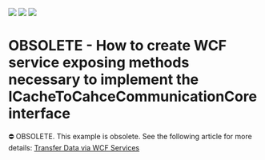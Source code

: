 <!-- default badges list -->
![](https://img.shields.io/endpoint?url=https://codecentral.devexpress.com/api/v1/VersionRange/134074490/13.1.4%2B)
[![](https://img.shields.io/badge/Open_in_DevExpress_Support_Center-FF7200?style=flat-square&logo=DevExpress&logoColor=white)](https://supportcenter.devexpress.com/ticket/details/E2808)
[![](https://img.shields.io/badge/📖_How_to_use_DevExpress_Examples-e9f6fc?style=flat-square)](https://docs.devexpress.com/GeneralInformation/403183)
<!-- default badges end -->

# OBSOLETE - How to create WCF service exposing methods necessary to implement the ICacheToCahceCommunicationCore interface


⛔ OBSOLETE. This example is obsolete. See the following article for more details: [Transfer Data via WCF Services](https://docs.devexpress.com/XPO/10018/connect-to-a-data-store/transfer-data-via-wcf-services)